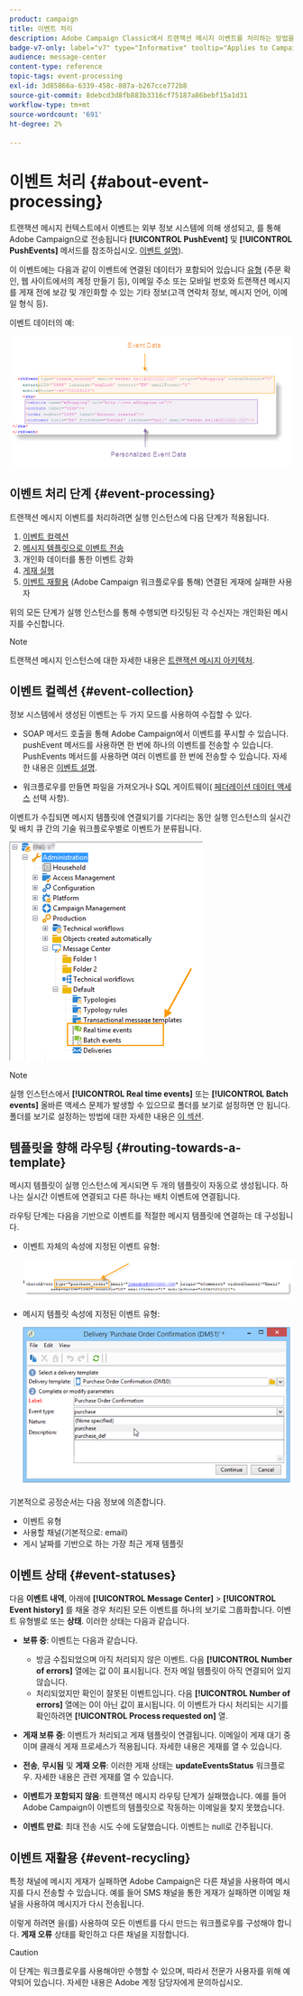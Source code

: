 ```yaml
---
product: campaign
title: 이벤트 처리
description: Adobe Campaign Classic에서 트랜잭션 메시지 이벤트를 처리하는 방법을 알아봅니다
badge-v7-only: label="v7" type="Informative" tooltip="Applies to Campaign Classic v7 only"
audience: message-center
content-type: reference
topic-tags: event-processing
exl-id: 3d85866a-6339-458c-807a-b267cce772b8
source-git-commit: 8debcd3d8fb883b3316cf75187a86bebf15a1d31
workflow-type: tm+mt
source-wordcount: '691'
ht-degree: 2%

---
```


# 이벤트 처리 {#about-event-processing}



트랜잭션 메시지 컨텍스트에서 이벤트는 외부 정보 시스템에 의해 생성되고, 를 통해 Adobe Campaign으로 전송됩니다 **[!UICONTROL PushEvent]** 및 **[!UICONTROL PushEvents]** 메서드를 참조하십시오. [이벤트 설명](../../message-center/using/event-description.md)).

이 이벤트에는 다음과 같이 이벤트에 연결된 데이터가 포함되어 있습니다 [유형](../../message-center/using/creating-event-types.md) (주문 확인, 웹 사이트에서의 계정 만들기 등), 이메일 주소 또는 모바일 번호와 트랜잭션 메시지를 게재 전에 보강 및 개인화할 수 있는 기타 정보(고객 연락처 정보, 메시지 언어, 이메일 형식 등).

이벤트 데이터의 예:

![](assets/messagecenter_events_request_001.png)

## 이벤트 처리 단계 {#event-processing}

트랜잭션 메시지 이벤트를 처리하려면 실행 인스턴스에 다음 단계가 적용됩니다.

1. [이벤트 컬렉션](#event-collection)
1. [메시지 템플릿으로 이벤트 전송](#routing-towards-a-template)
1. 개인화 데이터를 통한 이벤트 강화
1. [게재 실행](../../message-center/using/delivery-execution.md)
1. [이벤트 재활용](#event-recycling) (Adobe Campaign 워크플로우를 통해) 연결된 게재에 실패한 사용자

위의 모든 단계가 실행 인스턴스를 통해 수행되면 타깃팅된 각 수신자는 개인화된 메시지를 수신합니다.

>[!NOTE]
>
>트랜잭션 메시지 인스턴스에 대한 자세한 내용은 [트랜잭션 메시지 아키텍처](../../message-center/using/transactional-messaging-architecture.md).


## 이벤트 컬렉션 {#event-collection}

정보 시스템에서 생성된 이벤트는 두 가지 모드를 사용하여 수집할 수 있다.

* SOAP 메서드 호출을 통해 Adobe Campaign에서 이벤트를 푸시할 수 있습니다. pushEvent 메서드를 사용하면 한 번에 하나의 이벤트를 전송할 수 있습니다. PushEvents 메서드를 사용하면 여러 이벤트를 한 번에 전송할 수 있습니다. 자세한 내용은 [이벤트 설명](../../message-center/using/event-description.md).

* 워크플로우를 만들면 파일을 가져오거나 SQL 게이트웨이( [페더레이션 데이터 액세스](../../installation/using/about-fda.md) 선택 사항).

이벤트가 수집되면 메시지 템플릿에 연결되기를 기다리는 동안 실행 인스턴스의 실시간 및 배치 큐 간의 기술 워크플로우별로 이벤트가 분류됩니다.

![](assets/messagecenter_events_queues_001.png)

>[!NOTE]
>
>실행 인스턴스에서 **[!UICONTROL Real time events]** 또는 **[!UICONTROL Batch events]** 올바른 액세스 문제가 발생할 수 있으므로 폴더를 보기로 설정하면 안 됩니다. 폴더를 보기로 설정하는 방법에 대한 자세한 내용은 [이 섹션](../../platform/using/access-management-folders.md).

## 템플릿을 향해 라우팅 {#routing-towards-a-template}

메시지 템플릿이 실행 인스턴스에 게시되면 두 개의 템플릿이 자동으로 생성됩니다. 하나는 실시간 이벤트에 연결되고 다른 하나는 배치 이벤트에 연결됩니다.

라우팅 단계는 다음을 기반으로 이벤트를 적절한 메시지 템플릿에 연결하는 데 구성됩니다.

* 이벤트 자체의 속성에 지정된 이벤트 유형:

   ![](assets/messagecenter_event_type_001.png)

* 메시지 템플릿 속성에 지정된 이벤트 유형:

   ![](assets/messagecenter_event_type_002.png)

기본적으로 공정순서는 다음 정보에 의존합니다.

* 이벤트 유형
* 사용할 채널(기본적으로: email)
* 게시 날짜를 기반으로 하는 가장 최근 게재 템플릿

## 이벤트 상태 {#event-statuses}

다음 **이벤트 내역**, 아래에 **[!UICONTROL Message Center]** > **[!UICONTROL Event history]** 를 채울 경우 처리된 모든 이벤트를 하나의 보기로 그룹화합니다. 이벤트 유형별로 또는 **상태**. 이러한 상태는 다음과 같습니다.

* **보류 중**: 이벤트는 다음과 같습니다.

   * 방금 수집되었으며 아직 처리되지 않은 이벤트. 다음 **[!UICONTROL Number of errors]** 열에는 값 0이 표시됩니다. 전자 메일 템플릿이 아직 연결되어 있지 않습니다.
   * 처리되었지만 확인이 잘못된 이벤트입니다. 다음 **[!UICONTROL Number of errors]** 열에는 0이 아닌 값이 표시됩니다. 이 이벤트가 다시 처리되는 시기를 확인하려면 **[!UICONTROL Process requested on]** 열.

* **게재 보류 중**: 이벤트가 처리되고 게재 템플릿이 연결됩니다. 이메일이 게재 대기 중이며 클래식 게재 프로세스가 적용됩니다. 자세한 내용은 게재를 열 수 있습니다.
* **전송**, **무시됨** 및 **게재 오류**: 이러한 게재 상태는 **updateEventsStatus** 워크플로우. 자세한 내용은 관련 게재를 열 수 있습니다.
* **이벤트가 포함되지 않음**: 트랜잭션 메시지 라우팅 단계가 실패했습니다. 예를 들어 Adobe Campaign이 이벤트의 템플릿으로 작동하는 이메일을 찾지 못했습니다.
* **이벤트 만료**: 최대 전송 시도 수에 도달했습니다. 이벤트는 null로 간주됩니다.

## 이벤트 재활용 {#event-recycling}

특정 채널에 메시지 게재가 실패하면 Adobe Campaign은 다른 채널을 사용하여 메시지를 다시 전송할 수 있습니다. 예를 들어 SMS 채널을 통한 게재가 실패하면 이메일 채널을 사용하여 메시지가 다시 전송됩니다.

이렇게 하려면 을(를) 사용하여 모든 이벤트를 다시 만드는 워크플로우를 구성해야 합니다. **게재 오류** 상태를 확인하고 다른 채널을 지정합니다.

>[!CAUTION]
>
>이 단계는 워크플로우를 사용해야만 수행할 수 있으며, 따라서 전문가 사용자를 위해 예약되어 있습니다. 자세한 내용은 Adobe 계정 담당자에게 문의하십시오.